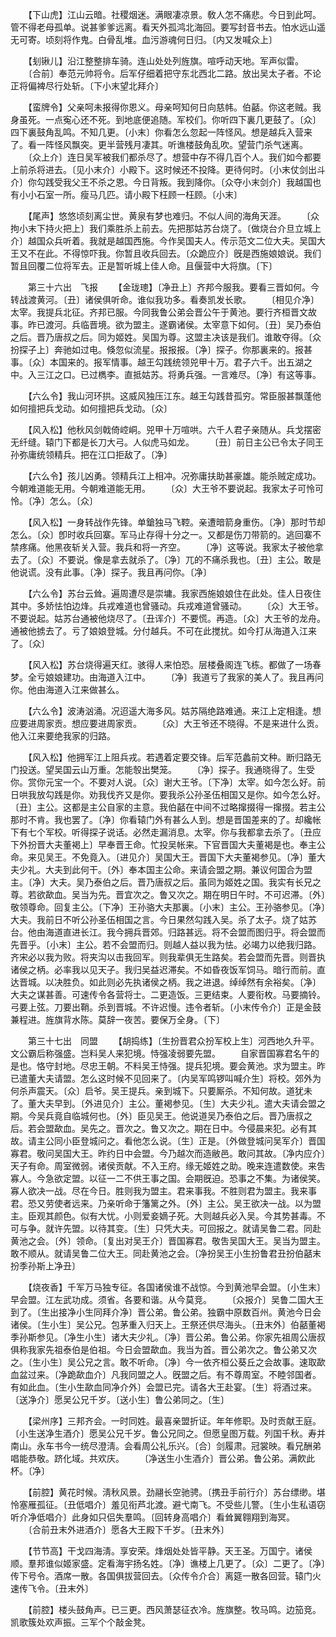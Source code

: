 <!-- { "loadSidebar": true } -->
　　【下山虎】江山云暗。社稷烟迷。满眼凄凉景。敎人怎不痛悲。今日到此呵。管不得老母孤单。说甚爹爹远离。看天外孤鸿北海回。要写封音书去。怕水远山遥无可寄。顷刻将作鬼。白骨乱堆。血污游魂何日归。〔内又发喊众上〕 

　　【刬锹儿】沿江整整排车骑。连山处处列旌旗。喧呼动天地。军声似雷。 
　　〔合前〕奉范元帅将令。后军仔细着把守东北西北二路。放出吴太子者。不论正将偏裨尽行处斩。〔下小末望北拜介〕 

　　【蛮牌令】父亲呵未报得你恩义。母亲呵知何日向慈帏。伯嚭。你这老贼。我身虽死。一点寃心还不死。到地底便追随。军校们。你听四下裏几更鼓了。〔众〕四下裏鼓角乱鸣。不知几更。〔小末〕你看怎么忽起一阵怪风。想是越兵入营来了。看一阵怪风飘突。更半营残月凄其。听谯楼鼓角乱吹。望营门杀气迷离。 
　　〔众上介〕连日吴军被我们都杀尽了。想营中存不得几百个人。我们如今都要上前杀将进去。〔见小末介〕小殿下。这时候还不投降。更待何时。〔小末仗剑出斗介〕你勾践受我父王不杀之恩。今日背叛。我到降你。〔众夺小末剑介〕我越国也有小小石室一所。瘦马几匹。请小殿下枉顾一枉顾。〔小末〕 

　　【尾声】悠悠顷刻离尘世。黄泉有梦也难归。不似人间的海角天涯。 
　　〔众拘小末下持火把上〕我们乘胜杀上前去。先把那姑苏台烧了。〔做烧台介旦立城上介〕越国众兵听着。我就是越国西施。今作吴国夫人。传示范文二位大夫。吴国大王又不在此。不得惊吓我。你暂且收兵回去。〔众跪应介〕旣是西施娘娘说。我们暂且回覆二位将军去。正是暂听城上佳人命。且偃营中大将旗。〔下〕 

　　第三十六出　飞报 
　　【金珑璁】〔净丑上〕齐邦今服我。要看三晋如何。今转战渡黄河。〔丑〕诸侯俱听命。谁似我功多。看奏凯发长歌。 
　　〔相见介净〕太宰。我提兵北征。齐邦已服。今同我鲁公弟会晋公午于黄池。要行齐桓晋文故事。昨已渡河。兵临晋境。欲为盟主。遂霸诸侯。太宰意下如何。〔丑〕吴乃泰伯之后。晋乃唐叔之后。同为姬姓。吴国为尊。这盟主决该是我们。谁敢夺得。〔众扮探子上〕奔驰如过电。倏忽似流星。报报报。〔净〕探子。你那裏来的。报甚事。〔众〕本国来的。报军情事。越王勾践统领兕甲十万。君子六千。出五湖之中。入三江之口。已过檇李。直抵姑苏。将勇兵强。一言难尽。〔净〕有这等事。 

　　【六么令】我山河环拱。这威风独压江东。越王勾践昔孤穷。常臣服甚飘蓬他如何擅把兵戈动。如何擅把兵戈动。〔众〕 

　　【风入松】他秋风剑戟倚崆峒。兕甲十万喧哄。六千人君子亲随从。兵戈摆密无纤缝。辕门下都是长刀大弓。人似虎马如龙。 
　　〔丑〕前日主公已令太子同王孙弥庸统领精兵。把在江口拒敌了。〔净〕 

　　【六么令】孩儿凶勇。领精兵江上相冲。况弥庸扶助甚豪雄。能杀贼定成功。今朝难道能无用。今朝难道能无用。 
　　〔众〕大王爷不要说起。我家太子可怜可怜。〔净〕怎么。〔众〕 

　　【风入松】一身转战作先锋。单鎗独马飞鞚。亲遭暗箭身重伤。〔净〕那时节却怎么。〔众〕卽时收兵回寨。军马止存得十分之一。又都是伤刀带箭的。逃回寨不禁疼痛。他黑夜斩关入营。我兵和将一齐空。 
　　〔净〕这等说。我家太子被他拿去了。〔众〕不要说。像是拿去就杀了。〔净〕兀的不痛杀我也。〔丑〕主公。敢是他说谎。没有此事。〔净〕探子。我且再问你。〔净〕 

　　【六么令】苏台云耸。遍周遭尽是崇墉。我家西施娘娘住在此处。佳人日夜住其中。多娇怯怕边烽。兵戎难道也曾骚动。兵戎难道曾骚动。 
　　〔众〕大王爷。不要说起。姑苏台通被他烧尽了。〔丑诨介〕不要慌。再造。〔众〕大王爷的龙舟。通被他掳去了。亏了娘娘登城。分付越兵。不可在此搅扰。如今打从海道入江来了。〔众〕 

　　【风入松】苏台烧得遍天红。骇得人来怕恐。层楼叠阁连飞栋。都做了一场春梦。全亏娘娘建功。由海道入江中。 
　　〔净〕我道亏了我家的美人了。我且再问你。他由海道入江来做甚么。 

　　【六么令】波涛汹涌。况迢遥大海多风。姑苏隔绝路难通。来江上定相逢。想应要进周家贡。想应要进周家贡。 
　　〔众〕大王爷还不晓得。不是来进什么贡。他入江来要绝我家的归路。 

　　【风入松】他拥军江上阻兵戎。若遇着定要交锋。后军范蠡前文种。断归路无门投送。望吴国云山万重。怎能彀出樊笼。 
　　〔净〕探子。我通晓得了。生受你。赏你元宝一个。不要对人说。〔众〕谢大王爷。〔下净〕太宰。如今怎么好。前日哄我放勾践是你。劝我伐齐又是你。要我杀公孙圣伍相国又是你。如今怎么好。〔丑〕主公。这都是主公自家的主意。我伯嚭在中间不过略撺掇得一撺掇。若主公那时不肯。我也罢了。〔净〕你看辕门外有甚么人到。想是晋国差来的了。却纔帐下有七个军校。听得探子说话。必然走漏消息。太宰。你与我都拿去杀了。〔丑应下外扮晋大夫董褐上〕早奉晋王命。忙投吴帐来。下官晋国大夫董褐是也。奉主公命。来见吴王。不免竟入。〔进见介〕吴国大王。晋国下大夫董褐参见。〔净〕董大夫少礼。大夫到此何干。〔外〕奉本国主公命。来请会盟之期。兼议何国合为盟主。〔净〕大夫。吴乃泰伯之后。晋乃唐叔之后。虽同为姬姓之国。我实有长兄之尊。若欲歃血。吴当为先。晋宜次之。鲁又次之。期在明日午时。不可迟滞。〔外〕敬领尊命。回复主公。〔下净〕王孙骆大夫那裏。〔小末〕主公。王孙骆参见。〔净〕大夫。我前日不听公孙圣伍相国之言。今日果然勾践入吴。杀了太子。烧了姑苏台。他由海道直进长江。我今拥兵晋郊。归路甚远。将不会盟而图归乎。将会盟而先晋乎。〔小末〕主公。若不会盟而归。则越人益以我为怯。必竭力以绝我归路。齐宋必以我为败。将夹沟以击我回军。则我辈俱无生路矣。若会盟而先晋。则晋执诸侯之柄。必率我以见天子。我归吴益迟滞矣。不如昏夜饭军饲马。暗行而前。直达晋城。以决胜负。如此则必先执诸侯之柄。我之进退。绰绰然有余裕矣。〔净〕大夫之谋甚善。可速传令各营将士。二更造饭。三更结束。人要衔枚。马要摘铃。弓要上弦。刀要出鞘。杀到晋城。不许迟慢。违令者斩。〔小末传令介〕正是金鼓兼程进。旌旗背水陈。莫辞一夜苦。要保万全身。〔下〕 

　　第三十七出　同盟 
　　【胡捣练】〔生扮晋君众扮军校上生〕河西地久升平。文公霸后称强盛。岂料吴人来犯境。恃强凌弱要先盟。 
　　自家晋国寡君名午的是也。恪守封地。尽忠王朝。不料吴王恃强。提兵犯境。要会黄池。求为盟主。昨已遣董大夫请盟。怎么这时候不见回来了。〔内吴军鸣锣叫喊介生〕将校。郊外为何杀声震天。〔众〕启爷。吴王提兵。亲到城下。只要厮杀。不知何故。道犹未了。董大夫早到。〔外进见介〕主公。董褐参见。〔生〕大夫少礼。遣大夫请会盟之期。今吴兵竟自临城何也。〔外〕臣见吴王。他说道吴乃泰伯之后。晋乃唐叔之后。若会盟歃血。吴先之。晋次之。鲁又次之。期在日中。今侵晨来犯。必有其故。请主公同小臣登城问之。看他怎么说。〔生〕正是。〔外做登城问吴军介〕晋国寡君。敬问吴国大王。昨约日中会盟。今乃越次而造敝邑。敢问其故。〔净内应介〕天子有命。周室微弱。诸侯贡献。不入王府。缘无姬姓之助。晚来连遣数使。来吿寡人。今急欲定盟。以征一二不供王事之国。会期旣迫。恐事之不集。为诸侯笑。寡人欲决一战。尽在今日。胜则我为盟主。君来事我。不胜则君为盟主。我来事君。恐又劳使者远来。乃亲听命于籓篱之外。〔外〕主公。吴王欲决一战。以为盟主。臣观其颜色。似有大忧。小则爱妾嫡子死。大则越兵必入吴。今其势甚毒。不可与争。就许先盟。以待其变。〔生〕只凭大夫。可回报之。就请吴鲁二君。同赴黄池之会。〔外〕领命。〔复出对吴王介〕晋国寡君。敬吿吴国大王。吴当为盟主。敢不顺从。就请吴鲁二位大王。同赴黄池之会。〔净扮吴王小生扮鲁君丑扮伯嚭末扮季孙斯上净丑〕 

　　【烧夜香】千军万马独专征。各国诸侯谁不战惊。今到黄池早会盟。〔小生末〕早会盟。江左武功成。须省。各要和谐。从今莫竞。 
　　〔众报介〕吴鲁二国大王到了。〔生出接净小生同拜介净〕晋公弟。鲁公弟。独霸中原数百州。黄池今日会诸侯。〔生小生〕吴公兄。包茅重入归天上。王祭还供尽海头。〔丑末外〕伯嚭董褐季孙斯参见。〔净生小生〕诸大夫少礼。〔净〕晋公弟。鲁公弟。你家先祖周公唐叔俱称我家先祖泰伯是伯祖。今日会盟歃血。我当为首。晋公弟次之。鲁公弟又次之。〔生小生〕吴公兄之言。敢不听命。〔净〕今一依齐桓公葵丘之会故事。速取歃血盆过来。〔净跪歃血介〕凡我同盟之人。旣盟之后。有不尊周室。不睦邻国者。有如此血。〔生小生歃血同净介外〕会盟已完。请各大王赴宴。〔生〕将酒过来。〔送净介〕愿吴公兄千岁。〔送小生〕鲁公弟同之。〔生〕 

　　【梁州序】三邦齐会。一时同姓。最喜亲盟折证。年年修职。及时贡献王庭。〔小生送净生酒介〕愿吴公兄千岁。鲁公兄同之。但愿皇图万载。列国千秋。寿并南山。永车书今一统尽澄淸。会看周公礼乐兴。〔合〕剑履肃。冠裳映。看兄酬弟唱能恭敬。跻化域。共欢庆。 
　　〔净送生小生酒介〕晋公弟。鲁公弟。满飮此杯。〔净〕 

　　【前腔】黄花时候。淸秋风景。劲翮长空驰骋。〔携丑手前行介〕苏台缥缈。堪怜塞雁孤征。〔丑低唱介〕羞见衔芦北渡。避弋南飞。不受些儿警。〔生小生私语窃听介净低唱介〕此身如只侣失羣鸣。〔回转身高唱介〕看耸翼翱翔到海冥。 
　　〔合前丑末外进酒介〕愿各大王殿下千岁。〔丑末外〕 

　　【节节高】干戈四海淸。享安荣。烽烟处处皆平静。天王圣。万国宁。诸侯顺。羣邦谁似姬家盛。定看海宇扬名姓。〔净〕谯楼上几更了。〔众〕二更了。〔净〕传下号令。酒席一散。各国俱拔营回去。〔众传令介合〕离筵一散各回营。辕门火速传飞令。〔丑末外〕 

　　【前腔】楼头鼓角声。已三更。西风萧瑟征衣冷。旌旗整。牧马鸣。边笳竞。凯歌簇处欢声振。三军个个敲金凳。 
